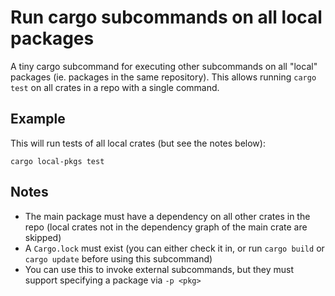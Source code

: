 # Run cargo subcommands on all local packages

A tiny cargo subcommand for executing other subcommands on all "local" packages (ie. packages in the same repository). This allows running `cargo test` on all crates in a repo with a single command.

## Example

This will run tests of all local crates (but see the notes below):
```
cargo local-pkgs test
```

## Notes

* The main package must have a dependency on all other crates in the repo (local crates not in the dependency graph of the main crate are skipped)
* A `Cargo.lock` must exist (you can either check it in, or run `cargo build` or `cargo update` before using this subcommand)
* You can use this to invoke external subcommands, but they must support specifying a package via `-p <pkg>`
